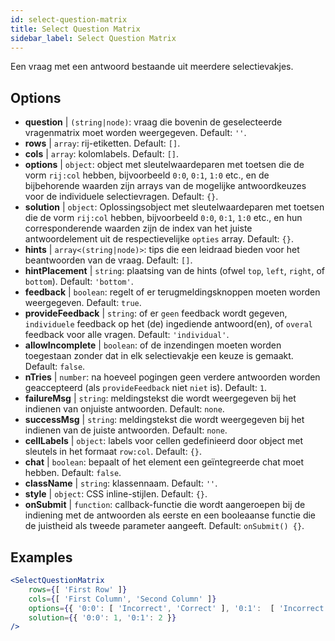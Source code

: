 ```yaml
---
id: select-question-matrix
title: Select Question Matrix
sidebar_label: Select Question Matrix
---
```


Een vraag met een antwoord bestaande uit meerdere selectievakjes.

## Options

* __question__ | `(string|node)`: vraag die bovenin de geselecteerde vragenmatrix moet worden weergegeven. Default: `''`.
* __rows__ | `array`: rij-etiketten. Default: `[]`.
* __cols__ | `array`: kolomlabels. Default: `[]`.
* __options__ | `object`: object met sleutelwaardeparen met toetsen die de vorm `rij:col` hebben, bijvoorbeeld `0:0`, `0:1`, `1:0` etc., en de bijbehorende waarden zijn arrays van de mogelijke antwoordkeuzes voor de individuele selectievragen. Default: `{}`.
* __solution__ | `object`: Oplossingsobject met sleutelwaardeparen met toetsen die de vorm `rij:col` hebben, bijvoorbeeld `0:0`, `0:1`, `1:0` etc., en hun corresponderende waarden zijn de index van het juiste antwoordelement uit de respectievelijke `opties` array. Default: `{}`.
* __hints__ | `array<(string|node)>`: tips die een leidraad bieden voor het beantwoorden van de vraag. Default: `[]`.
* __hintPlacement__ | `string`: plaatsing van de hints (ofwel `top`, `left`, `right`, of `bottom`). Default: `'bottom'`.
* __feedback__ | `boolean`: regelt of er terugmeldingsknoppen moeten worden weergegeven. Default: `true`.
* __provideFeedback__ | `string`: of er `geen` feedback wordt gegeven, `individuele` feedback op het (de) ingediende antwoord(en), of `overal` feedback voor alle vragen. Default: `'individual'`.
* __allowIncomplete__ | `boolean`: of de inzendingen moeten worden toegestaan zonder dat in elk selectievakje een keuze is gemaakt. Default: `false`.
* __nTries__ | `number`: na hoeveel pogingen geen verdere antwoorden worden geaccepteerd (als `provideFeedback` niet `niet` is). Default: `1`.
* __failureMsg__ | `string`: meldingstekst die wordt weergegeven bij het indienen van onjuiste antwoorden. Default: `none`.
* __successMsg__ | `string`: meldingstekst die wordt weergegeven bij het indienen van de juiste antwoorden. Default: `none`.
* __cellLabels__ | `object`: labels voor cellen gedefinieerd door object met sleutels in het formaat `row:col`. Default: `{}`.
* __chat__ | `boolean`: bepaalt of het element een geïntegreerde chat moet hebben. Default: `false`.
* __className__ | `string`: klassennaam. Default: `''`.
* __style__ | `object`: CSS inline-stijlen. Default: `{}`.
* __onSubmit__ | `function`: callback-functie die wordt aangeroepen bij de indiening met de antwoorden als eerste en een booleaanse functie die de juistheid als tweede parameter aangeeft. Default: `onSubmit() {}`.


## Examples

```jsx live
<SelectQuestionMatrix
    rows={[ 'First Row' ]} 
    cols={[ 'First Column', 'Second Column' ]} 
    options={{ '0:0': [ 'Incorrect', 'Correct' ], '0:1':  [ 'Incorrect', 'Incorrect', 'Correct' ] }} 
    solution={{ '0:0': 1, '0:1': 2 }}
/>
```
